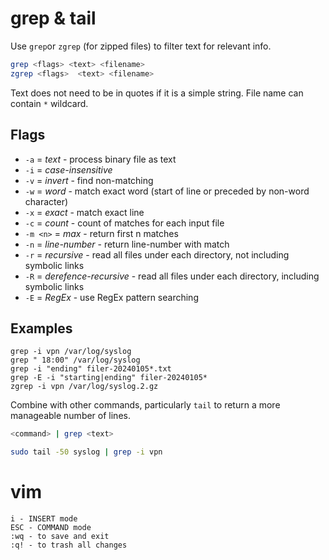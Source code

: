 
# grep & tail
Use `grep`or `zgrep` (for zipped files) to filter text for relevant info. 
```bash
grep <flags> <text> <filename>
zgrep <flags>  <text> <filename>
```
Text does not need to be in quotes if it is a simple string. File name can contain `*` wildcard.
## Flags
- `-a` = *text* - process binary file as text
- `-i`  = *case-insensitive*
- `-v`  = *invert* - find non-matching
- `-w` = *word* - match exact word (start of line or preceded by non-word character)
- `-x`  = *exact* - match exact line
- `-c` = *count* - count of matches for each input file
- `-m <n>` = *max* - return first n matches
- `-n` = *line-number* - return line-number with match
- `-r` = *recursive* - read all files under each directory, not including symbolic links
- `-R` = *derefence-recursive* - read all files under each directory, including symbolic links
- `-E` = *RegEx* - use RegEx pattern searching
## Examples
```
grep -i vpn /var/log/syslog
grep " 18:00" /var/log/syslog
grep -i "ending" filer-20240105*.txt
grep -E -i "starting|ending" filer-20240105*
zgrep -i vpn /var/log/syslog.2.gz
```

Combine with other commands, particularly `tail` to return a more manageable number of lines.
```bash
<command> | grep <text>

sudo tail -50 syslog | grep -i vpn
```

# vim
```
i - INSERT mode
ESC - COMMAND mode
:wq - to save and exit
:q! - to trash all changes
```